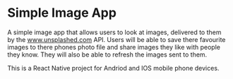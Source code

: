 # Simple Image App

A simple image app that allows users to look at images, delivered to them by the www.unsplashed.com API. Users will be able to save there favourite images to there phones photo file and share images they like with people they know. They will also be able to refresh the images sent to them.

This is a React Native project for Andriod and IOS mobile phone devices.
